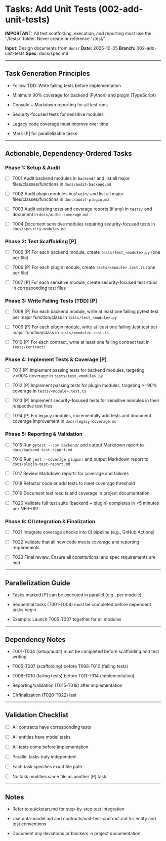 # Tasks: Add Unit Tests (002-add-unit-tests)

**IMPORTANT:** All test scaffolding, execution, and reporting must use the './tests/' folder. Never create or reference './test/'.

**Input**: Design documents from `docs/`
**Date:** 2025-10-05
**Branch:** 002-add-unit-tests
**Spec:** docs/spec.md

---

## Task Generation Principles

- Follow TDD: Write failing tests before implementation

- Minimum 90% coverage for backend (Python) and plugin (TypeScript)

- Console + Markdown reporting for all test runs

- Security-focused tests for sensitive modules

- Legacy code coverage must improve over time

- Mark [P] for parallelizable tasks

---

## Actionable, Dependency-Ordered Tasks

### Phase 1: Setup & Audit

- [ ] T001 Audit backend modules in `backend/` and list all major files/classes/functions in `docs/audit-backend.md`

- [ ] T002 Audit plugin modules in `plugin/` and list all major files/classes/functions in `docs/audit-plugin.md`

- [ ] T003 Audit existing tests and coverage reports (if any) in `tests/` and document in `docs/audit-coverage.md`

- [ ] T004 Document sensitive modules requiring security-focused tests in `docs/security-modules.md`

### Phase 2: Test Scaffolding [P]

- [ ] T005 [P] For each backend module, create `tests/test_<module>.py` (one per file)

- [ ] T006 [P] For each plugin module, create `tests/<module>.test.ts` (one per file)

- [ ] T007 [P] For each sensitive module, create security-focused test stubs in corresponding test files

### Phase 3: Write Failing Tests (TDD) [P]

- [ ] T008 [P] For each backend module, write at least one failing pytest test per major function/class in `tests/test_<module>.py`

- [ ] T009 [P] For each plugin module, write at least one failing Jest test per major function/class in `tests/<module>.test.ts`

- [ ] T010 [P] For each contract, write at least one failing contract test in `tests/contract/`

### Phase 4: Implement Tests & Coverage [P]

- [ ] T011 [P] Implement passing tests for backend modules, targeting >=90% coverage in `tests/test_<module>.py`

- [ ] T012 [P] Implement passing tests for plugin modules, targeting >=90% coverage in `tests/<module>.test.ts`

- [ ] T013 [P] Implement security-focused tests for sensitive modules in their respective test files

- [ ] T014 [P] For legacy modules, incrementally add tests and document coverage improvement in `docs/legacy-coverage.md`

### Phase 5: Reporting & Validation

- [ ] T015 Run `pytest --cov backend/` and output Markdown report to `docs/backend-test-report.md`

- [ ] T016 Run `jest --coverage plugin/` and output Markdown report to `docs/plugin-test-report.md`

- [ ] T017 Review Markdown reports for coverage and failures

- [ ] T018 Refactor code or add tests to meet coverage threshold

- [ ] T019 Document test results and coverage in project documentation

- [ ] T020 Validate full test suite (backend + plugin) completes in <5 minutes per NFR-001

### Phase 6: CI Integration & Finalization

- [ ] T021 Integrate coverage checks into CI pipeline (e.g., GitHub Actions)

- [ ] T022 Validate that all new code meets coverage and reporting requirements

- [ ] T023 Final review: Ensure all constitutional and spec requirements are met

---

## Parallelization Guide

- Tasks marked [P] can be executed in parallel (e.g., per module)

- Sequential tasks (T001-T004) must be completed before dependent tasks begin

- Example: Launch T005-T007 together for all modules

---

## Dependency Notes

- T001-T004 (setup/audit) must be completed before scaffolding and test writing

- T005-T007 (scaffolding) before T008-T010 (failing tests)

- T008-T010 (failing tests) before T011-T014 (implementation)

- Reporting/validation (T015-T019) after implementation

- CI/finalization (T020-T022) last

---

## Validation Checklist

- [ ] All contracts have corresponding tests

- [ ] All entities have model tasks

- [ ] All tests come before implementation

- [ ] Parallel tasks truly independent

- [ ] Each task specifies exact file path

- [ ] No task modifies same file as another [P] task

---

## Notes

- Refer to quickstart.md for step-by-step test integration

- Use data-model.md and contracts/unit-test-contract.md for entity and test conventions

- Document any deviations or blockers in project documentation
